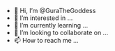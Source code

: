 - 👋 Hi, I’m @GuraTheGoddess
- 👀 I’m interested in ...
- 🌱 I’m currently learning ...
- 💞️ I’m looking to collaborate on ...
- 📫 How to reach me ...

<!---
GuraTheGoddess/GuraTheGoddess is a ✨ special ✨ repository because its `README.md` (this file) appears on your GitHub profile.
You can click the Preview link to take a look at your changes.
--->
